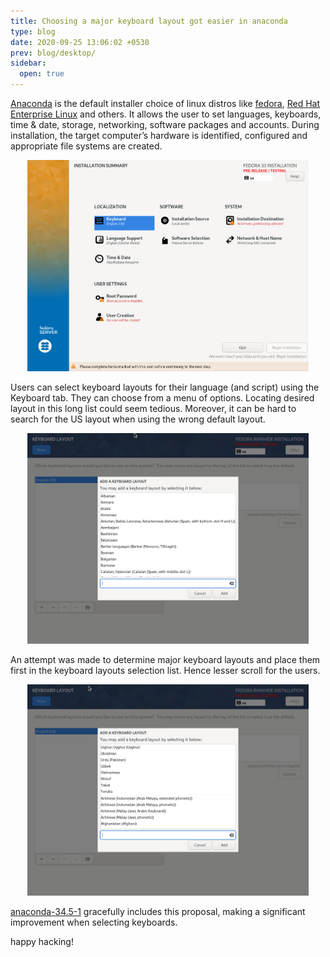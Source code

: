 ```yaml
---
title: Choosing a major keyboard layout got easier in anaconda
type: blog
date: 2020-09-25 13:06:02 +0530
prev: blog/desktop/
sidebar:
  open: true
---
```


[Anaconda](https://fedoraproject.org/wiki/Anaconda) is the default installer choice of linux distros like [fedora](https://getfedora.org/), [Red Hat Enterprise Linux](https://www.redhat.com/en/technologies/linux-platforms/enterprise-linux) and others. It allows the user to set languages, keyboards, time & date, storage, networking, software packages and accounts. During installation, the target computer’s hardware is identified, configured and appropriate file systems are created.

<center>
    <img alt="" src="https://github.com/sdp5/sdp5.github.io-jekyll/blob/source/source/images/anaconda-keyboards/anaconda.png?raw=true" width="450"/>
</center>

Users can select keyboard layouts for their language (and script) using the Keyboard tab. They can choose from a menu of options. Locating desired layout in this long list could seem tedious. Moreover, it can be hard to search for the US layout when using the wrong default layout.

<center>
    <img alt="" src="https://github.com/sdp5/sdp5.github.io-jekyll/blob/source/source/images/anaconda-keyboards/anaconda-keyboard-layouts.png?raw=true" width="450"/>
</center>

An attempt was made to determine major keyboard layouts and place them first in the keyboard layouts selection list. Hence lesser scroll for the users.

<center>
    <img alt="" src="https://github.com/sdp5/sdp5.github.io-jekyll/blob/source/source/images/anaconda-keyboards/anaconda-keyboard-layouts-separator.png?raw=true" width="450"/>
</center>

[anaconda-34.5-1](https://github.com/rhinstaller/anaconda/commit/429b4c1eec2b8d00654c7141bfb3fd580729f76e) gracefully includes this proposal, making a significant improvement when selecting keyboards.

happy hacking!
